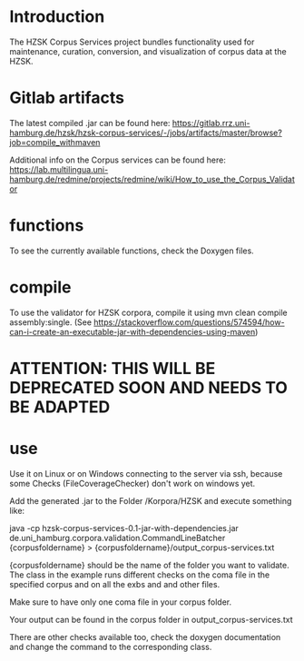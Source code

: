 # Introduction

The HZSK Corpus Services project bundles functionality used for maintenance, curation, conversion, and visualization of corpus data at the HZSK.  

# Gitlab artifacts

The latest compiled .jar can be found here: 
https://gitlab.rrz.uni-hamburg.de/hzsk/hzsk-corpus-services/-/jobs/artifacts/master/browse?job=compile_withmaven



Additional info on the Corpus services can be found here:
https://lab.multilingua.uni-hamburg.de/redmine/projects/redmine/wiki/How_to_use_the_Corpus_Validator

# functions

To see the currently available functions, check the Doxygen files.

# compile

To use the validator for HZSK corpora, compile it using mvn clean compile assembly:single.
(See https://stackoverflow.com/questions/574594/how-can-i-create-an-executable-jar-with-dependencies-using-maven)

# ATTENTION: THIS WILL BE DEPRECATED SOON AND NEEDS TO BE ADAPTED
# use

Use it on Linux or on Windows connecting to the server via ssh, because some Checks (FileCoverageChecker) don't work on windows yet.

Add the generated .jar to the Folder /Korpora/HZSK and execute something like:

java -cp hzsk-corpus-services-0.1-jar-with-dependencies.jar de.uni_hamburg.corpora.validation.CommandLineBatcher {corpusfoldername} > {corpusfoldername}/output_corpus-services.txt

{corpusfoldername} should be the name of the folder you want to validate. The class in the example runs different checks on the coma file in the specified corpus and on all the exbs and and other files.

Make sure to have only one coma file in your corpus folder.

Your output can be found in the corpus folder in output_corpus-services.txt

There are other checks available too, check the doxygen documentation and change the command to the corresponding class.
